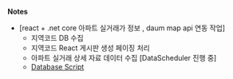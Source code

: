 **Notes**

- [react + .net core 아파트 실거래가 정보 , daum map api 연동 작업]
  - 지역코드 DB 수집
  - 지역코드 React 게시판 생성 페이징 처리
  - 아파트 실거래 상세 자료 데이터 수집 [DataScheduler 진행 중]
  - [Database Script](https://github.com/dongminSeol/yeokgank/blob/master/yeokgank/DatabaseScript/ServiceDB.sql)


